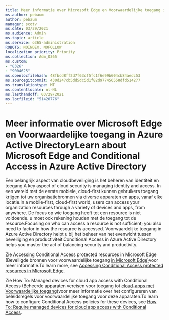 ```yaml
---
title: Meer informatie over Microsoft Edge en Voorwaardelijke toegang in Azure Active Directory
ms.author: pebaum
author: pebaum
manager: scotv
ms.date: 03/29/2021
ms.audience: Admin
ms.topic: article
ms.service: o365-administration
ROBOTS: NOINDEX, NOFOLLOW
localization_priority: Priority
ms.collection: Adm_O365
ms.custom:
- "8326"
- "9004625"
ms.openlocfilehash: 48fbcd8ff2d7f63cf5fc1f6e99b604cb84aedc53
ms.sourcegitcommit: 430d247cb5dd5dc5d1f82d977456558dfd514277
ms.translationtype: MT
ms.contentlocale: nl-NL
ms.lasthandoff: 03/29/2021
ms.locfileid: "51420776"
---
```

# <a name="learn-about-microsoft-edge-and-conditional-access-in-azure-active-directory"></a><span data-ttu-id="2cf6a-102">Meer informatie over Microsoft Edge en Voorwaardelijke toegang in Azure Active Directory</span><span class="sxs-lookup"><span data-stu-id="2cf6a-102">Learn about Microsoft Edge and Conditional Access in Azure Active Directory</span></span>

<span data-ttu-id="2cf6a-103">Een belangrijk aspect van cloudbeveiliging is het beheren van identiteit en toegang.</span><span class="sxs-lookup"><span data-stu-id="2cf6a-103">A key aspect of cloud security is managing identity and access.</span></span> <span data-ttu-id="2cf6a-104">In een wereld met de eerste mobiele, cloud-first kunnen gebruikers toegang krijgen tot uw organisatiebronnen via diverse apparaten en apps, vanaf elke locatie.</span><span class="sxs-lookup"><span data-stu-id="2cf6a-104">In a mobile-first, cloud-first world, users can access your organization resources through a variety of devices and apps, from anywhere.</span></span> <span data-ttu-id="2cf6a-105">De focus op wie toegang heeft tot een resource is niet voldoende. u moet ook rekening houden met de toegang tot de resource.</span><span class="sxs-lookup"><span data-stu-id="2cf6a-105">Focusing on who can access a resource is not sufficient; you also need to factor in how the resource is accessed.</span></span> <span data-ttu-id="2cf6a-106">Voorwaardelijke toegang in Azure Active Directory helpt u bij het beheer van het evenwicht tussen beveiliging en productiviteit.</span><span class="sxs-lookup"><span data-stu-id="2cf6a-106">Conditional Access in Azure Active Directory helps you master the act of balancing security and productivity.</span></span>

<span data-ttu-id="2cf6a-107">Zie Accessing Conditional Access protected resources in Microsoft Edge (Beveiligde bronnen voor voorwaardelijke toegang [in Microsoft Edge)](https://go.microsoft.com/fwlink/?linkid=2152158)voor meer informatie.</span><span class="sxs-lookup"><span data-stu-id="2cf6a-107">To learn more, see [Accessing Conditional Access protected resources in Microsoft Edge](https://go.microsoft.com/fwlink/?linkid=2152158).</span></span>

<span data-ttu-id="2cf6a-108">Zie How To: Managed devices for cloud app access with Conditional Access (Beheerde apparaten vereisen voor toegang tot [cloud-apps met Voorwaardelijke toegang)](https://go.microsoft.com/fwlink/?linkid=2137682)voor meer informatie over het configureren van beleidsregels voor voorwaardelijke toegang voor deze apparaten.</span><span class="sxs-lookup"><span data-stu-id="2cf6a-108">To learn how to configure Conditional Access policies for these devices, see [How To: Require managed devices for cloud app access with Conditional Access](https://go.microsoft.com/fwlink/?linkid=2137682).</span></span>